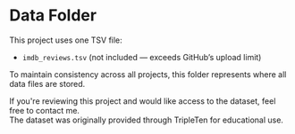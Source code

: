# Data Folder

This project uses one TSV file:

- `imdb_reviews.tsv` (not included — exceeds GitHub’s upload limit)

To maintain consistency across all projects, this folder represents where all data files are stored.

If you're reviewing this project and would like access to the dataset, feel free to contact me.  
The dataset was originally provided through TripleTen for educational use.
